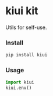 # kiui kit

Utils for self-use.

### Install

```bash
pip install kiui
```

### Usage

```python
import kiui
kiui.env()
```